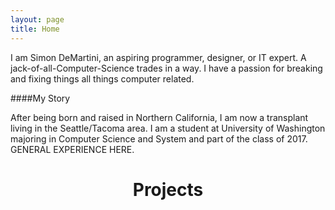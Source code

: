 ```yaml
---
layout: page
title: Home
---
```

I am Simon DeMartini, an aspiring programmer, designer, or IT expert. A jack-of-all-Computer-Science trades in a way. I have a passion for breaking and fixing things all things computer related.

####My Story

After being born and raised in Northern California, I am now a transplant living in the Seattle/Tacoma area. I am a student at University of Washington majoring in Computer Science and System and part of the class of 2017. GENERAL EXPERIENCE HERE.

<header class="head link-title"><h1>Projects</h1></header>
